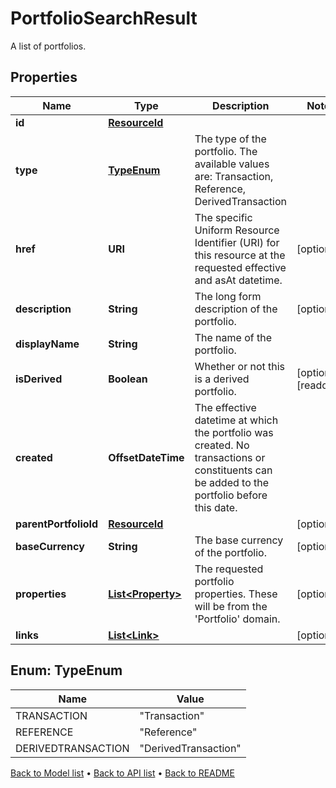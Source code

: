 

# PortfolioSearchResult

A list of portfolios.

## Properties

| Name | Type | Description | Notes |
|------------ | ------------- | ------------- | -------------|
|**id** | [**ResourceId**](ResourceId.md) |  |  |
|**type** | [**TypeEnum**](#TypeEnum) | The type of the portfolio. The available values are: Transaction, Reference, DerivedTransaction |  |
|**href** | **URI** | The specific Uniform Resource Identifier (URI) for this resource at the requested effective and asAt datetime. |  [optional] |
|**description** | **String** | The long form description of the portfolio. |  [optional] |
|**displayName** | **String** | The name of the portfolio. |  |
|**isDerived** | **Boolean** | Whether or not this is a derived portfolio. |  [optional] [readonly] |
|**created** | **OffsetDateTime** | The effective datetime at which the portfolio was created. No transactions or constituents can be added to the portfolio before this date. |  |
|**parentPortfolioId** | [**ResourceId**](ResourceId.md) |  |  [optional] |
|**baseCurrency** | **String** | The base currency of the portfolio. |  [optional] |
|**properties** | [**List&lt;Property&gt;**](Property.md) | The requested portfolio properties. These will be from the &#39;Portfolio&#39; domain. |  [optional] |
|**links** | [**List&lt;Link&gt;**](Link.md) |  |  [optional] |



## Enum: TypeEnum

| Name | Value |
|---- | -----|
| TRANSACTION | &quot;Transaction&quot; |
| REFERENCE | &quot;Reference&quot; |
| DERIVEDTRANSACTION | &quot;DerivedTransaction&quot; |



[Back to Model list](../README.md#documentation-for-models) &#8226; [Back to API list](../README.md#documentation-for-api-endpoints) &#8226; [Back to README](../README.md)



